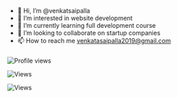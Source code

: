 - 👋 Hi, I’m @venkatsaipalla
- 👀 I’m interested in website development
- 🌱 I’m currently learning full development course
- 💞️ I’m looking to collaborate on startup companies
- 📫 How to reach me venkatasaipalla2019@gmail.com

###
![Profile views](https://gpvc.arturio.dev/venkatsaipallavenkatsaipalla)


![Views](https://github-readme-stats.vercel.app/api?username=venkatsaipalla&show_icons=true)

![Views](https://github-stats-alpha.vercel.app/api?username=venkatsaipalla)

<!---
venkatsaipalla/venkatsaipalla is a ✨ special ✨ repository because its `README.md` (this file) appears on your GitHub profile.
You can click the Preview link to take a look at your changes.
--->

